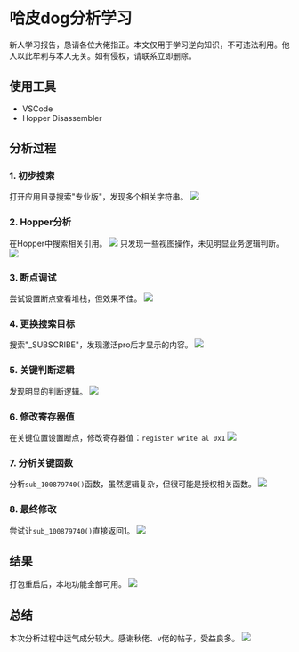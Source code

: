 
# 哈皮dog分析学习
新人学习报告，恳请各位大佬指正。本文仅用于学习逆向知识，不可违法利用。他人以此牟利与本人无关。如有侵权，请联系立即删除。

## 使用工具

- VSCode
- Hopper Disassembler

## 分析过程

### 1. 初步搜索
打开应用目录搜索"专业版"，发现多个相关字符串。
![](https://raw.githubusercontent.com/gyc-12/images/master/a8f5b5331606f061c7fe2fca838bb802.png)

### 2. Hopper分析
在Hopper中搜索相关引用。
![](https://raw.githubusercontent.com/gyc-12/images/master/2c68e7b5e7e91c2ea0c7e7f588516297.png)
只发现一些视图操作，未见明显业务逻辑判断。
![](https://raw.githubusercontent.com/gyc-12/images/master/f5f6158c0a98daec7235ae7bcad85acc.png)

### 3. 断点调试
尝试设置断点查看堆栈，但效果不佳。
![](https://raw.githubusercontent.com/gyc-12/images/master/047d6562d8a2b64b4996e3d3cf8738f4.png)

### 4. 更换搜索目标
搜索"_SUBSCRIBE"，发现激活pro后才显示的内容。
![](https://raw.githubusercontent.com/gyc-12/images/master/7d4c6c5a77cd960606d6d6ecf0138171.png)

### 5. 关键判断逻辑
发现明显的判断逻辑。
![](https://raw.githubusercontent.com/gyc-12/images/master/e2d21f33b234f1b5d1bca2fa70337a9e.png)

### 6. 修改寄存器值
在关键位置设置断点，修改寄存器值：`register write al 0x1`
![](https://raw.githubusercontent.com/gyc-12/images/master/f8fa1fa6403fe64c1637604e609ec6ca.png)

### 7. 分析关键函数
分析`sub_100879740()`函数，虽然逻辑复杂，但很可能是授权相关函数。
![](https://attach.52pojie.cn/forum/202406/19/193444r03c5svslcoev01n.png#id=jhMft&originHeight=490&originWidth=1464&originalType=binary&ratio=1&rotation=0&showTitle=false&status=done&style=none)

### 8. 最终修改
尝试让`sub_100879740()`直接返回1。
![](https://raw.githubusercontent.com/gyc-12/images/master/8a15b02b80792306cdba6605f3cd1cd4.png)

## 结果
打包重启后，本地功能全部可用。
![](https://attach.52pojie.cn/forum/202406/19/183109w0g11ace1weauaaa.png#id=ZfRel&originHeight=1132&originWidth=1520&originalType=binary&ratio=1&rotation=0&showTitle=false&status=done&style=none)

## 总结
本次分析过程中运气成分较大。感谢秋佬、v佬的帖子，受益良多。
![](https://raw.githubusercontent.com/gyc-12/images/master/3be6a56aeffe8a69d22db079c3924f0f.png)
